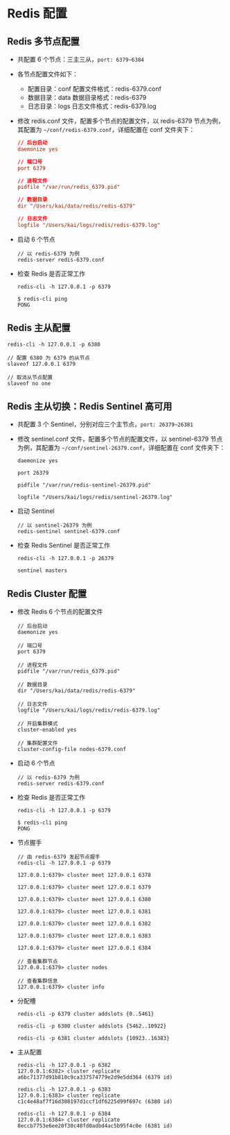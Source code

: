 # Redis 配置

## Redis 多节点配置

* 共配置 6 个节点：三主三从，`port: 6379~6384`
* 各节点配置文件如下：
  * 配置目录：conf  配置文件格式：redis-6379.conf
  * 数据目录：data  数据目录格式：redis-6379
  * 日志目录：logs  日志文件格式：redis-6379.log

* 修改 redis.conf 文件，配置多个节点的配置文件，以 redis-6379 节点为例，其配置为 `~/conf/redis-6379.conf`，详细配置在 conf 文件夹下：

  ```redis.conf
  // 后台启动
  daemonize yes
  
  // 端口号
  port 6379
  
  // 进程文件
  pidfile "/var/run/redis_6379.pid"
  
  // 数据目录
  dir "/Users/kai/data/redis/redis-6379"
  
  // 日志文件
  logfile "/Users/kai/logs/redis/redis-6379.log"
  ```

* 启动 6 个节点

  ```
  // 以 redis-6379 为例
  redis-server redis-6379.conf
  ```

* 检查 Redis 是否正常工作

  ``` 
  redis-cli -h 127.0.0.1 -p 6379
  
  $ redis-cli ping
  PONG
  ```



## Redis 主从配置

```
redis-cli -h 127.0.0.1 -p 6380

// 配置 6380 为 6379 的从节点
slaveof 127.0.0.1 6379

// 取消从节点配置
slaveof no one
```



## Redis 主从切换：Redis Sentinel 高可用

* 共配置 3 个 Sentinel，分别对应三个主节点，`port: 26379~26381`

* 修改 sentinel.conf 文件，配置多个节点的配置文件，以 sentinel-6379 节点为例，其配置为 `~/conf/sentinel-26379.conf`，详细配置在 conf 文件夹下：

  ```
  daemonize yes
  
  port 26379
  
  pidfile "/var/run/redis-sentinel-26379.pid"
  
  logfile "/Users/kai/logs/redis/sentinel-26379.log"
  ```

* 启动 Sentinel

  ``` 
  // 以 sentinel-26379 为例
  redis-sentinel sentinel-6379.conf
  ```

* 检查 Redis Sentinel 是否正常工作

  ```
  redis-cli -h 127.0.0.1 -p 26379
  
  sentinel masters
  ```



## Redis Cluster 配置

* 修改 Redis 6 个节点的配置文件

  ```
  // 后台启动
  daemonize yes
  
  // 端口号
  port 6379
  
  // 进程文件
  pidfile "/var/run/redis_6379.pid"
  
  // 数据目录
  dir "/Users/kai/data/redis/redis-6379"
  
  // 日志文件
  logfile "/Users/kai/logs/redis/redis-6379.log"
  
  // 开启集群模式
  cluster-enabled yes 
  
  // 集群配置文件
  cluster-config-file nodes-6379.conf 
  ```

* 启动 6 个节点

  ```
  // 以 redis-6379 为例
  redis-server redis-6379.conf
  ```

* 检查 Redis 是否正常工作

  ``` 
  redis-cli -h 127.0.0.1 -p 6379
  
  $ redis-cli ping
  PONG
  ```

* 节点握手

  ```
  // 由 redis-6379 发起节点握手
  redis-cli -h 127.0.0.1 -p 6379
  
  127.0.0.1:6379> cluster meet 127.0.0.1 6378
  
  127.0.0.1:6379> cluster meet 127.0.0.1 6379
  
  127.0.0.1:6379> cluster meet 127.0.0.1 6380
  
  127.0.0.1:6379> cluster meet 127.0.0.1 6381
  
  127.0.0.1:6379> cluster meet 127.0.0.1 6382
  
  127.0.0.1:6379> cluster meet 127.0.0.1 6383
  
  127.0.0.1:6379> cluster meet 127.0.0.1 6384
  
  // 查看集群节点
  127.0.0.1:6379> cluster nodes
  
  // 查看集群信息
  127.0.0.1:6379> cluster info
  ```

* 分配槽

  ```
  redis-cli -p 6379 cluster addslots {0..5461}
  
  redis-cli -p 6380 cluster addslots {5462..10922}
  
  redis-cli -p 6381 cluster addslots {10923..16383}
  ```

* 主从配置

  ```
  redis-cli -h 127.0.0.1 -p 6382
  127.0.0.1:6382> cluster replicate a6bc71377d91b810c9ca337574779e2d9e5dd364 (6379 id)
  
  redis-cli -h 127.0.0.1 -p 6383
  127.0.0.1:6383> cluster replicate c1c4e48af7f16d308197d1ccf1df6225d99f697c (6380 id)
  
  redis-cli -h 127.0.0.1 -p 6384
  127.0.0.1:6384> cluster replicate 8eccb7753e6ee20f30c40fd0adbd4ac5b95f4c0e (6381 id)
  ```

  